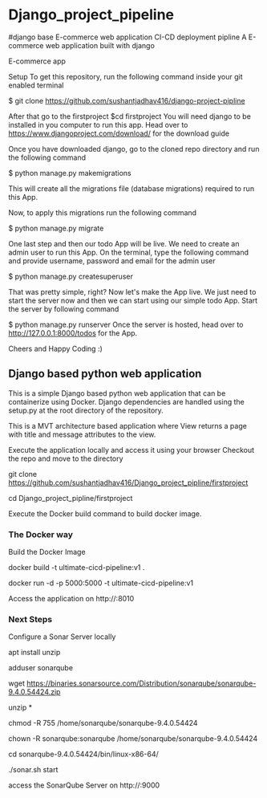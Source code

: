 # Django_project_pipeline

#django base E-commerce web application CI-CD deployment pipline A E-commerce web application built with django

E-commerce app

Setup To get this repository, run the following command inside your git enabled terminal

$ git clone https://github.com/sushantjadhav416/django-project-pipline

After that go to the firstproject $cd firstproject You will need django to be installed in you computer to run this app. Head over to https://www.djangoproject.com/download/ for the download guide

Once you have downloaded django, go to the cloned repo directory and run the following command

$ python manage.py makemigrations 

This will create all the migrations file (database migrations) required to run this App.

Now, to apply this migrations run the following command

$ python manage.py migrate 

One last step and then our todo App will be live. We need to create an admin user to run this App. On the terminal, type the following command and provide username, password and email for the admin user

$ python manage.py createsuperuser 

That was pretty simple, right? Now let's make the App live. We just need to start the server now and then we can start using our simple todo App. Start the server by following command

$ python manage.py runserver Once the server is hosted, head over to http://127.0.0.1:8000/todos for the App.

Cheers and Happy Coding :)

##  Django based python web application
This is a simple Django based python web application that can be containerize using Docker. Django dependencies are handled using the setup.py at the root directory of the repository.

This is a MVT architecture based application where View returns a page with title and message attributes to the view.


Execute the application locally and access it using your browser
Checkout the repo and move to the directory

git clone https://github.com/sushantjadhav416/Django_project_pipline/firstproject

 
cd Django_project_pipline/firstproject

Execute the Docker build command to build docker image.

   
### The Docker way
Build the Docker Image

docker build -t ultimate-cicd-pipeline:v1 .

docker run -d -p 5000:5000 -t ultimate-cicd-pipeline:v1

Access the application on http://<ip-address>:8010

### Next Steps
Configure a Sonar Server locally  

apt install unzip  

adduser sonarqube 

wget https://binaries.sonarsource.com/Distribution/sonarqube/sonarqube-9.4.0.54424.zip  

unzip *      

chmod -R 755 /home/sonarqube/sonarqube-9.4.0.54424   

chown -R sonarqube:sonarqube /home/sonarqube/sonarqube-9.4.0.54424     

cd sonarqube-9.4.0.54424/bin/linux-x86-64/ 

./sonar.sh start   

access the SonarQube Server on http://<ip-address>:9000
